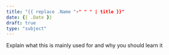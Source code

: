 ```yaml
---
title: "{{ replace .Name "-" " " | title }}"
date: {{ .Date }}
draft: true
type: "subject"
---
```


Explain what this is mainly used for and why you should learn it